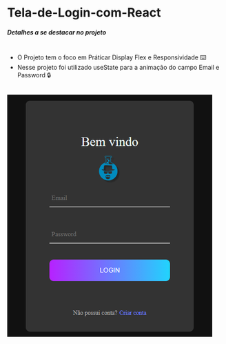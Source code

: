 # Tela-de-Login-com-React

<h5>Detalhes a se destacar no projeto</h5>

<ul>
     <li>O Projeto tem o foco em Práticar Display Flex e Responsividade ⌨️</li>
     <li>Nesse projeto foi utilizado useState para a animação do campo Email e Password 🔒</li>
</ul>
<br>

 <img src="Screenshot_20.png" alt="" style="display: flex; justify-content: center; aling-items:center;" >
